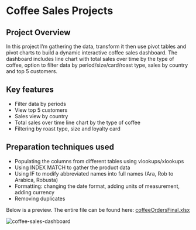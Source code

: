 # Coffee Sales Projects

## Project Overview
In this project I’m gathering the data, transform it then use pivot tables and pivot charts to build a dynamic interactive coffee sales dashboard. The dashboard includes line chart with total sales over time by the type of coffee, option to filter data by period/size/card/roast type, sales by country and top 5 customers. 

## Key features
-	Filter data by periods
-	View top 5 customers
-	Sales view by country
-	Total sales over time line chart by the type of coffee
-	Filtering by roast type, size and loyalty card

## Preparation techniques used
-	Populating the columns from different tables using vlookups/xlookups
-	Using INDEX MATCH to gather the product data
-	Using IF to modify abbreviated names into full names (Ara, Rob to Arabica, Robusta)
-	Formatting: changing the date format, adding units of measurement, adding currency
-	Removing duplicates

Below is a preview. The entire file can be found here: [coffeeOrdersFinal.xlsx](https://github.com/miubogdan/CoffeeOrders/blob/main/coffeeOrdersFinal.xlsx)

![coffee-sales-dashboard](https://github.com/miubogdan/CoffeeOrders/assets/157904787/ba0f1b21-b953-4f68-8284-bceba2c151f4)

